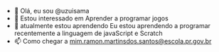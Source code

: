 - 👋 Olá, eu sou @uzuisama
- 👀 Estou interessado em  Aprender a programar jogos 
- 🌱 atualmente estou aprendendo Eu estou aprendendo a programar recentemente a linguagem de javaScript e Scratch
- 📫 Como chegar a mim.ramon.martinsdos.santos@escola.pr.gov.br

<!---
uzuisama/uzuisama is a ✨ special ✨ repository because its `README.md` (this file) appears on your GitHub profile.
You can click the Preview link to take a look at your changes.
--->
